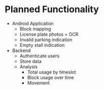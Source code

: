 # Planned Functionality

- Android Application
  - Block mapping
  - License plate photos + OCR
  - Invalid parking indication
  - Empty stall indication
- Backend
  - Authenticate users
  - Store data
  - Analysis
    - Total usage by timeslot
    - Block usage over time
    - Movement
